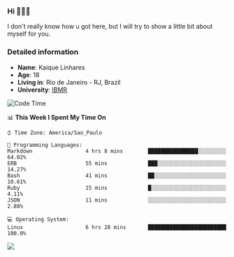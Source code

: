 ### Hi 🙋🏽‍♂️

I don't really know how u got here, but I will try to show a little bit about myself for you.

### Detailed information

* **Name**: Kaique Linhares
* **Age**: 18
* **Living in**: Rio  de Janeiro - RJ, Brazil
* **University**: [IBMR](https://www.ibmr.br/)

<!--START_SECTION:waka-->
![Code Time](http://img.shields.io/badge/Code%20Time-42%20hrs%2033%20mins-blue)

📊 **This Week I Spent My Time On** 

```text
⌚︎ Time Zone: America/Sao_Paulo

💬 Programming Languages: 
Markdown                 4 hrs 8 mins        ████████████████░░░░░░░░░   64.02% 
ERB                      55 mins             ███░░░░░░░░░░░░░░░░░░░░░░   14.27% 
Bash                     41 mins             ██░░░░░░░░░░░░░░░░░░░░░░░   10.61% 
Ruby                     15 mins             █░░░░░░░░░░░░░░░░░░░░░░░░   4.11% 
JSON                     11 mins             ░░░░░░░░░░░░░░░░░░░░░░░░░   2.88%

💻 Operating System: 
Linux                    6 hrs 28 mins       █████████████████████████   100.0%

```


<!--END_SECTION:waka-->

<a href="https://www.linkedin.com/in/kaique-linhares-25a840208/"  target="_blank"><img src="https://img.shields.io/badge/-LinkedIn-%230077B5?style=for-the-badge&logo=linkedin&logoColor=white" target="_blank"></a>
